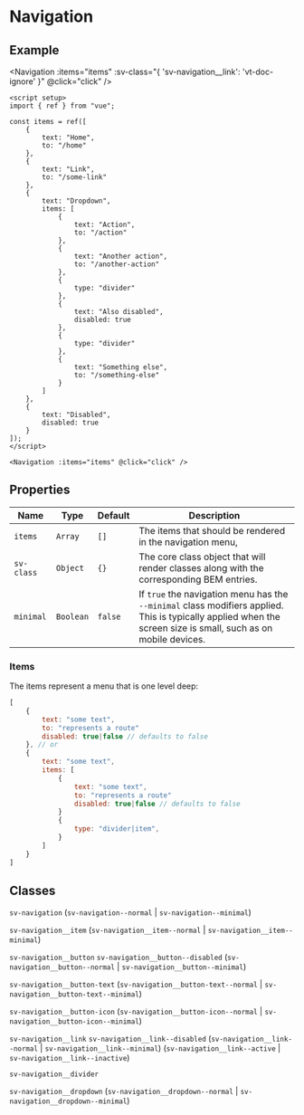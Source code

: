 <script setup>
import { Alert, Navigation } from "@/components";
import { ref } from "vue";

const items = ref([
    {
        text: "Home",
        to: "/home"
    },
    {
        text: "Link",
        to: "/some-link"
    },
    {
        text: "Dropdown",
        items: [
            {
                text: "Action",
                to: "/action"
            },
            {
                text: "Another action",
                to: "/another-action"
            },
            {
                type: "divider"
            },
            {
                text: "Also disabled",
                disabled: true
            },
            {
                type: "divider"
            },
            {
                text: "Something else",
                to: "/something-else"
            }
        ]
    },
    {
        text: "Disabled",
        disabled: true
    }
]);

const message = ref("You can click a navigation item to change this message.");

const click = (item) => {
    message.value = `You clicked the "${item.text}" item that routes to "${item.to}".`;
}
</script>

# Navigation

## Example

<Alert type="info" :message="message" class="mb-4" />

<Navigation :items="items" :sv-class="{ 'sv-navigation__link': 'vt-doc-ignore' }" @click="click" />

```vue
<script setup>
import { ref } from "vue";

const items = ref([
    {
        text: "Home",
        to: "/home"
    },
    {
        text: "Link",
        to: "/some-link"
    },
    {
        text: "Dropdown",
        items: [
            {
                text: "Action",
                to: "/action"
            },
            {
                text: "Another action",
                to: "/another-action"
            },
            {
                type: "divider"
            },
            {
                text: "Also disabled",
                disabled: true
            },
            {
                type: "divider"
            },
            {
                text: "Something else",
                to: "/something-else"
            }
        ]
    },
    {
        text: "Disabled",
        disabled: true
    }
]);
</script>

<Navigation :items="items" @click="click" />
```

## Properties

| Name       | Type      | Default | Description                                                                                                                                                     |
| ---------- | --------- | ------- | --------------------------------------------------------------------------------------------------------------------------------------------------------------- |
| `items`    | `Array`   | `[]`    | The items that should be rendered in the navigation menu,                                                                                                       |
| `sv-class` | `Object`  | `{}`    | The core class object that will render classes along with the corresponding BEM entries.                                                                        |
| `minimal`  | `Boolean` | `false` | If `true` the navigation menu has the `--minimal` class modifiers applied.  This is typically applied when the screen size is small, such as on mobile devices. |

### Items

The items represent a menu that is one level deep:

```js
[
    {
        text: "some text",
        to: "represents a route"
        disabled: true|false // defaults to false
    }, // or
    {
        text: "some text",
        items: [
            {
                text: "some text",
                to: "represents a route"
                disabled: true|false // defaults to false
            }
            {
                type: "divider|item",
            }
        ]
    }
]
```

## Classes

`sv-navigation` (`sv-navigation--normal` | `sv-navigation--minimal`)

`sv-navigation__item` (`sv-navigation__item--normal` | `sv-navigation__item--minimal`)

`sv-navigation__button` `sv-navigation__button--disabled` (`sv-navigation__button--normal` | `sv-navigation__button--minimal`)

`sv-navigation__button-text` (`sv-navigation__button-text--normal` | `sv-navigation__button-text--minimal`)

`sv-navigation__button-icon` (`sv-navigation__button-icon--normal` | `sv-navigation__button-icon--minimal`)

`sv-navigation__link` `sv-navigation__link--disabled` (`sv-navigation__link--normal` | `sv-navigation__link--minimal`) (`sv-navigation__link--active` | `sv-navigation__link--inactive`)

`sv-navigation__divider`

`sv-navigation__dropdown` (`sv-navigation__dropdown--normal` | `sv-navigation__dropdown--minimal`)
